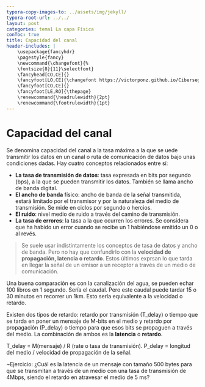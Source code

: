 ```yaml
---
typora-copy-images-to: ../assets/img/jekyll/
typora-root-url: ../../
layout: post
categories: tema1 La capa Física 
conToc: true
title: Capacidad del canal
header-includes: |
    \usepackage{fancyhdr}
    \pagestyle{fancy}
    \newcommand{\changefont}{%
    \fontsize{8}{11}\selectfont}
    \fancyhead[CO,CE]{}
    \fancyfoot[LO,CE]{\changefont https://victorponz.github.io/Ciberseguridad-PePS/}
    \fancyfoot[CO,CE]{}
    \fancyfoot[LE,RO]{\thepage}
    \renewcommand{\headrulewidth}{2pt}
    \renewcommand{\footrulewidth}{1pt}
---
```


# Capacidad del canal

Se denomina capacidad del canal a la tasa máxima a la que se uede transmitir los datos en un canal o ruta de comunicación de datos bajo unas condiciones dadas. Hay cuatro conceptos relacionados entre sí:
* **La tasa de transmisión de datos**: tasa expresada en bits por segundo (bps), a la que se pueden transmitir los datos. También se llama ancho de banda digital.
* **El ancho de banda** físico: ancho de banda de la señal transmitida, estará limitado por el transmisor y por la naturaleza del medio de transmisión. Se mide en ciclos por segundo o hercios.
* **El ruido**: nivel medio de ruido a través del camino de transmisión.
* **La tasa de errores**: la tasa a la que ocurren los errores. Se considera que ha habido un error cuando se recibe un 1 habiéndose emitido un 0  o al revés.

> Se suele usar indistintamente los conceptos de tasa de datos y ancho de banda. Pero no hay que confundirlo con la **velocidad de propagación, latencia o retardo**. Estos últimos exprsan lo que tarda en llegar la señal de un emisor a un receptor a través de un medio de comunicación.

Una buena comparación es con la canalización del agua, se pueden echar 100 libros en 1 segundo. Sería el caudal. Pero este caudal puede tardar 15 o 30 minutos en recorrer un 1km. Esto sería equivalente a la velocidad o retardo.

Existen dos tipos de retardo: retardo por transmisión (T_delay) o tiempo que se tarda en poner un mensaje de M-bits en el medio y retardo por propagación (P_delay) o tiempo para que esos bits se propaguen a través del medio. La combinación de ambos es la **latencia** o **retardo**.

T_delay = M(mensaje) / R (rate o tasa de transmisión).
P_delay = longitud del medio / velocidad de propagación de la señal.

~Ejercicio: ¿Cuál es la latencia de un mensaje con tamaño 500 bytes para que se transmitan a través de un medio con una tasa de transmisión de 4Mbps, siendo el retardo en atravesar el medio de 5 ms?



